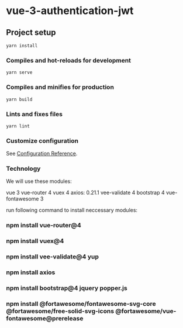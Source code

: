 # vue-3-authentication-jwt

## Project setup
```
yarn install
```

### Compiles and hot-reloads for development
```
yarn serve
```

### Compiles and minifies for production
```
yarn build
```

### Lints and fixes files
```
yarn lint
```

### Customize configuration
See [Configuration Reference](https://cli.vuejs.org/config/).

### Technology
We will use these modules:

vue 3
vue-router 4
vuex 4
axios: 0.21.1
vee-validate 4
bootstrap 4
vue-fontawesome 3

run following command to install neccessary modules:
### npm install vue-router@4
### npm install vuex@4
### npm install vee-validate@4 yup
### npm install axios
### npm install bootstrap@4 jquery popper.js
### npm install @fortawesome/fontawesome-svg-core @fortawesome/free-solid-svg-icons @fortawesome/vue-fontawesome@prerelease

